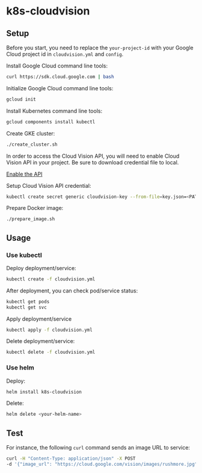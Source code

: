 # k8s-cloudvision

## Setup

Before you start, you need to replace the `your-project-id` with your Google Cloud project id in `cloudvision.yml` and `config`.

Install Google Cloud command line tools:

```bash
curl https://sdk.cloud.google.com | bash
```

Initialize Google Cloud command line tools:

```bash
gcloud init
```

Install Kubernetes command line tools:

```bash
gcloud components install kubectl
```

Create GKE cluster:

```bash
./create_cluster.sh
```

In order to access the Cloud Vision API, you will need to enable Cloud Vision API in your project. Be sure to download credential file to local.

[Enable the API](https://console.cloud.google.com/flows/enableapi?apiid=vision.googleapis.com)

Setup Cloud Vision API credential:

```bash
kubectl create secret generic cloudvision-key --from-file=key.json=<PATH-TO-KEY-FILE>.json
```

Prepare Docker image:

```bash
./prepare_image.sh
```

## Usage

### Use kubectl

Deploy deployment/service:

```bash
kubectl create -f cloudvision.yml
```

After deployment, you can check pod/service status:

```bash
kubectl get pods
kubectl get svc
```

Apply deployment/service

```bash
kubectl apply -f cloudvision.yml
```

Delete deployment/service:

```bash
kubectl delete -f cloudvision.yml
```

### Use helm

Deploy:

```bash
helm install k8s-cloudvision
```

Delete:

```bash
helm delete <your-helm-name>
```

## Test

For instance, the following `curl` command sends an image URL to service:

```bash
curl -H "Content-Type: application/json" -X POST
-d '{"image_url": "https://cloud.google.com/vision/images/rushmore.jpg"}' YOUR_SERVICE_IP
```